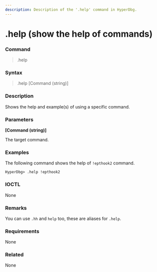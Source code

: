 ```yaml
---
description: Description of the '.help' command in HyperDbg.
---
```


# .help (show the help of commands)

### Command

> .help

### Syntax

> .help \[Command (string)]

### Description

Shows the help and example(s) of using a specific command.

### Parameters

**\[Command (string)]**

The target command.

### Examples

The following command shows the help of `!epthook2` command.

```
HyperDbg> .help !epthook2
```

### IOCTL

None

### Remarks

You can use `.hh` and `help` too, these are aliases for `.help`.

### Requirements

None

### Related

None
